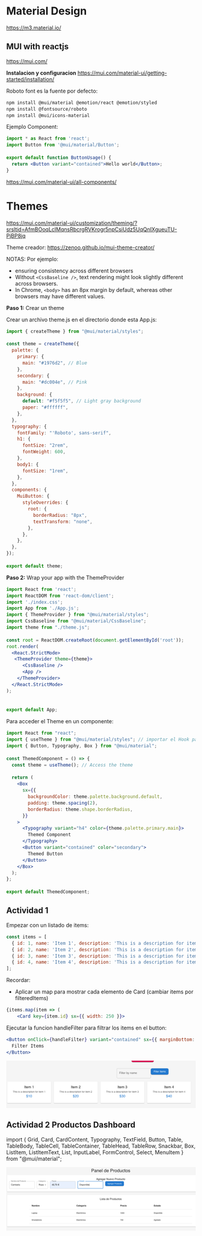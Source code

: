# Material Design
https://m3.material.io/


## MUI with reactjs
https://mui.com/

**Instalacion y configuracion**
https://mui.com/material-ui/getting-started/installation/

Roboto font es la fuente por defecto:

```bash
npm install @mui/material @emotion/react @emotion/styled
npm install @fontsource/roboto
npm install @mui/icons-material
```

Ejemplo Component:

```jsx
import * as React from 'react';
import Button from '@mui/material/Button';

export default function ButtonUsage() {
  return <Button variant="contained">Hello world</Button>;
}
```


https://mui.com/material-ui/all-components/



# Themes
https://mui.com/material-ui/customization/theming/?srsltid=AfmBOoqLcIMqnsRbcrgRVKrogr5npCsiUdz5UqQnIXgueuTU-PjBP8jq

Theme creador: https://zenoo.github.io/mui-theme-creator/

NOTAS: Por ejemplo:
- ensuring consistency across different browsers
- Without `<CssBaseline />`, text rendering might look slightly different across browsers.
- In Chrome, `<body>` has an 8px margin by default, whereas other browsers may have different values. 

**Paso 1:** Crear un theme

Crear un archivo theme.js en el directorio donde esta App.js:

```jsx
import { createTheme } from "@mui/material/styles";

const theme = createTheme({
  palette: {
    primary: {
      main: "#1976d2", // Blue
    },
    secondary: {
      main: "#dc004e", // Pink
    },
    background: {
      default: "#f5f5f5", // Light gray background
      paper: "#ffffff",
    },
  },
  typography: {
    fontFamily: "'Roboto', sans-serif",
    h1: {
      fontSize: "2rem",
      fontWeight: 600,
    },
    body1: {
      fontSize: "1rem",
    },
  },
  components: {
    MuiButton: {
      styleOverrides: {
        root: {
          borderRadius: "8px",
          textTransform: "none",
        },
      },
    },
  },
});

export default theme;
```

**Paso 2:** Wrap your app with the ThemeProvider

```jsx
import React from 'react';
import ReactDOM from 'react-dom/client';
import './index.css';
import App from './App.js';
import { ThemeProvider } from "@mui/material/styles";
import CssBaseline from "@mui/material/CssBaseline";
import theme from "./theme.js"; 

const root = ReactDOM.createRoot(document.getElementById('root'));
root.render(
  <React.StrictMode>
   <ThemeProvider theme={theme}>
      <CssBaseline /> 
      <App />
    </ThemeProvider>
  </React.StrictMode>
);


export default App;
```


Para acceder el Theme en un componente:

```jsx
import React from "react";
import { useTheme } from "@mui/material/styles"; // importar el Hook para usar el theme
import { Button, Typography, Box } from "@mui/material";

const ThemedComponent = () => {
  const theme = useTheme(); // Access the theme

  return (
    <Box
      sx={{
        backgroundColor: theme.palette.background.default,
        padding: theme.spacing(2),
        borderRadius: theme.shape.borderRadius,
      }}
    >
      <Typography variant="h4" color={theme.palette.primary.main}>
        Themed Component
      </Typography>
      <Button variant="contained" color="secondary">
        Themed Button
      </Button>
    </Box>
  );
};

export default ThemedComponent;
```

## Actividad 1

Empezar con un listado de items:

```javascript
const items = [
  { id: 1, name: 'Item 1', description: 'This is a description for item 1', price: '$10' },
  { id: 2, name: 'Item 2', description: 'This is a description for item 2', price: '$20' },
  { id: 3, name: 'Item 3', description: 'This is a description for item 3', price: '$30' },
  { id: 4, name: 'Item 4', description: 'This is a description for item 4', price: '$40' },
];
```

Recordar:

- Aplicar un map para mostrar cada elemento de Card (cambiar items por filteredItems)
```jsx
{items.map(item => (
    <Card key={item.id} sx={{ width: 250 }}>
```

Ejecutar la funcion handleFilter para filtrar los items en el button:

```jsx
<Button onClick={handleFilter} variant="contained" sx={{ marginBottom: '20px' }}>
  Filter Items
</Button>
```

![Example](../../../x-assets/UF1843/mui.example.png)

## Actividad 2 Productos Dashboard

import { Grid, Card, CardContent, Typography, TextField, Button, Table, TableBody, TableCell, TableContainer, TableHead, TableRow, Snackbar, Box, ListItem, ListItemText, List, InputLabel, FormControl, Select, MenuItem } from "@mui/material";


![Example](../../../x-assets/UF1843/mui.productos.png)
